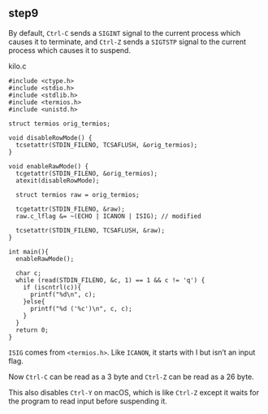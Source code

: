 ## step9

By default, `Ctrl-C` sends a `SIGINT` signal to the current process which causes it to terminate, and `Ctrl-Z` sends a `SIGTSTP` signal to the current process which causes it to suspend.

kilo.c
```
#include <ctype.h>
#include <stdio.h>
#include <stdlib.h>
#include <termios.h>
#include <unistd.h>

struct termios orig_termios;

void disableRowMode() {
  tcsetattr(STDIN_FILENO, TCSAFLUSH, &orig_termios);
}

void enableRawMode() {
  tcgetattr(STDIN_FILENO, &orig_termios);
  atexit(disableRowMode);

  struct termios raw = orig_termios;

  tcgetattr(STDIN_FILENO, &raw);
  raw.c_lflag &= ~(ECHO | ICANON | ISIG); // modified

  tcsetattr(STDIN_FILENO, TCSAFLUSH, &raw);
}

int main(){
  enableRawMode();

  char c;
  while (read(STDIN_FILENO, &c, 1) == 1 && c != 'q') {
    if (iscntrl(c)){
      printf("%d\n", c);
    }else{
      printf("%d ('%c')\n", c, c);
    }
  }
  return 0;
}

```

`ISIG` comes from `<termios.h>`. Like `ICANON`, it starts with I but isn’t an input flag.

Now `Ctrl-C` can be read as a 3 byte and `Ctrl-Z` can be read as a 26 byte.

This also disables `Ctrl-Y` on macOS, which is like `Ctrl-Z` except it waits for the program to read input before suspending it.
